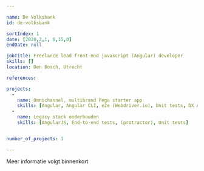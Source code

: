 ```yaml
---

name: De Volksbank
id: de-volksbank

sortIndex: 1
date: [2020,2,1, 8,15,0]
endDate: null

jobTitle: Freelance lead front-end javascript (Angular) developer
skills: []
location: Den Bosch, Utrecht

references:

projects:
  -
    name: Omnichannel, multibrand Pega starter app
    skills: [Angular, Angular CLI, e2e (Webdriver.io), Unit tests, DX API, Microservices, Design systems]
  -
    name: Legacy stack onderhouden
    skills: [AngularJS, End-to-end tests, (protractor), Unit tests]


number_of_projects: 1

---
```


Meer informatie volgt binnenkort
